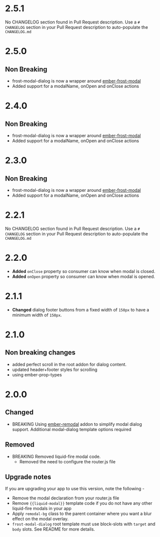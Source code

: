 # 2.5.1
No CHANGELOG section found in Pull Request description.
Use a `# CHANGELOG` section in your Pull Request description to auto-populate the `CHANGELOG.md`

# 2.5.0
## Non Breaking
- frost-modal-dialog is now a wrapper around  [ember-frost-modal](https://github.com/ciena-frost/ember-frost-modal)
- Added support for a modalName, onOpen and onClose actions

# 2.4.0
## Non Breaking
- frost-modal-dialog is now a wrapper around  [ember-frost-modal](https://github.com/ciena-frost/ember-frost-modal)
- Added support for a modalName, onOpen and onClose actions

# 2.3.0
## Non Breaking
- frost-modal-dialog is now a wrapper around  [ember-frost-modal](https://github.com/ciena-frost/ember-frost-modal)
- Added support for a modalName, onOpen and onClose actions

# 2.2.1
No CHANGELOG section found in Pull Request description.
Use a `# CHANGELOG` section in your Pull Request description to auto-populate the `CHANGELOG.md`

# 2.2.0

* **Added** `onClose` property so consumer can know when modal is closed.
* **Added** `onOpen` property so consumer can know when modal is opened.

# 2.1.1

* **Changed** dialog footer buttons from a fixed width of `150px` to have a minimum width of `150px`.

# 2.1.0
## Non breaking changes
- added perfect scroll in the root addon for dialog content.
- updated header+footer styles for scrolling
- using ember-prop-types 

# 2.0.0
## Changed
- BREAKING Using [ember-remodal](http://sethbrasile.github.io/ember-remodal/) addon to simplify modal dialog support. Additional modal-dialog template options required

## Removed
- BREAKING Removed liquid-fire modal code. 
  - Removed the need to configure the router.js file

## Upgrade notes
If you are upgrading your app to use this version, note the following - 
- Remove the modal declaration from your router.js file
- Remove `{{liquid-modal}}` template code if you do not have any other liquid-fire modals in your app
- Apply `remodal-bg` class to the parent container where you want a blur effect on the modal overlay.
- `frost-modal-dialog` root template must use block-slots with `target` and `body` slots. See README for more details.

